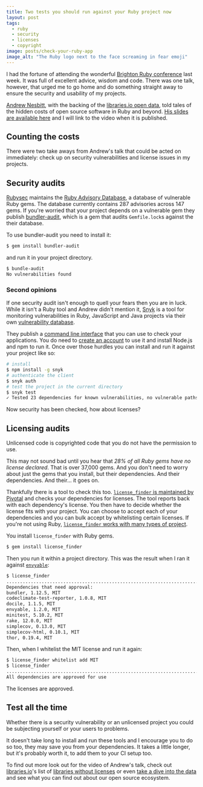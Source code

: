 ```yaml
---
title: Two tests you should run against your Ruby project now
layout: post
tags:
  - ruby
  - security
  - licenses
  - copyright
image: posts/check-your-ruby-app
image_alt: "The Ruby logo next to the face screaming in fear emoji"
---
```


I had the fortune of attending the wonderful [Brighton Ruby conference](https://brightonruby.com/) last week. It was full of excellent advice, wisdom and code. There was one talk, however, that urged me to go home and do something straight away to ensure the security and usability of my projects.

[Andrew Nesbitt](https://twitter.com/teabass), with the backing of the [libraries.io open data](https://libraries.io/data), told tales of the hidden costs of open source software in Ruby and beyond. [His slides are available here](https://speakerdeck.com/andrew/can-my-friends-come-too) and I will link to the video when it is published.

## Counting the costs

There were two take aways from Andrew's talk that could be acted on immediately: check up on security vulnerabilities and license issues in my projects.

## Security audits

[Rubysec](https://rubysec.com/) maintains the [Ruby Advisory Database](https://github.com/rubysec/ruby-advisory-db), a database of vulnerable Ruby gems. The database currently contains 287 advisories across 147 gems. If you're worried that your project depends on a vulnerable gem they publish [bundler-audit](https://github.com/rubysec/bundler-audit), which is a gem that audits `Gemfile.lock`s against the their database.

To use bundler-audit you need to install it:

```bash
$ gem install bundler-audit
```

and run it in your project directory.

```bash
$ bundle-audit
No vulnerabilities found
```

### Second opinions

If one security audit isn't enough to quell your fears then you are in luck. While it isn't a Ruby tool and Andrew didn't mention it, [Snyk](https://snyk.io/) is a tool for monitoring vulnerabilities in Ruby, JavaScript and Java projects via their own [vulnerability database](https://snyk.io/vuln/).

They publish a [command line interface](https://snyk.io/docs/using-snyk) that you can use to check your applications. You do need to [create an account](https://snyk.io/signup) to use it and install Node.js and npm to run it. Once over those hurdles you can install and run it against your project like so:

```bash
# install
$ npm install -g snyk
# authenticate the client
$ snyk auth
# test the project in the current directory
$ snyk test
✓ Tested 23 dependencies for known vulnerabilities, no vulnerable paths found.
```

Now security has been checked, how about licenses?

## Licensing audits

Unlicensed code is copyrighted code that you do not have the permission to use.

This may not sound bad until you hear that _28% of all Ruby gems have no license declared_. That is over 37,000 gems. And you don't need to worry about just the gems that you install, but their dependencies. And their dependencies. And their... it goes on.

Thankfully there is a tool to check this too. [`license_finder` is maintained by Pivotal](https://github.com/pivotal/LicenseFinder/) and checks your dependencies for licenses. The tool reports back with each dependency's license. You then have to decide whether the license fits with your project. You can choose to accept each of your dependencies and you can bulk accept by whitelisting certain licenses. If you're not using Ruby, [`license_finder` works with many types of project](https://github.com/pivotal/LicenseFinder#supported-project-types).

You install `license_finder` with Ruby gems.

```bash
$ gem install license_finder
```

Then you run it within a project directory. This was the result when I ran it against [`envyable`](https://github.com/philnash/envyable):

```bash
$ license_finder
..............................................................................
Dependencies that need approval:
bundler, 1.12.5, MIT
codeclimate-test-reporter, 1.0.8, MIT
docile, 1.1.5, MIT
envyable, 1.2.0, MIT
minitest, 5.10.2, MIT
rake, 12.0.0, MIT
simplecov, 0.13.0, MIT
simplecov-html, 0.10.1, MIT
thor, 0.19.4, MIT
```

Then, when I whitelist the MIT license and run it again:

```bash
$ license_finder whitelist add MIT
$ license_finder
..............................................................................
All dependencies are approved for use
```

The licenses are approved.

## Test all the time

Whether there is a security vulnerability or an unlicensed project you could be subjecting yourself or your users to problems.

It doesn't take long to install and run these tools and I encourage you to do so too, they may save you from your dependencies. It takes a little longer, but it's probably worth it, to add them to your CI setup too.

To find out more look out for the video of Andrew's talk, check out [libraries.io](https://libraries.io/)'s list of [libraries without licenses](https://libraries.io/unlicensed-libraries) or even [take a dive into the data](https://libraries.io/data) and see what you can find out about our open source ecosystem.

